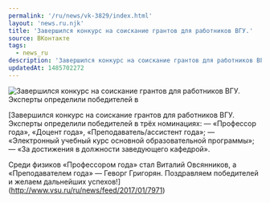 ```yaml
---
permalink: '/ru/news/vk-3829/index.html'
layout: 'news.ru.njk'
title: 'Завершился конкурс на соискание грантов для работников ВГУ.'
source: ВКонтакте
tags:
  - news_ru
description: 'Завершился конкурс на соискание грантов для работников ВГУ.'
updatedAt: 1485702272
---
```

![Завершился конкурс на соискание грантов для работников ВГУ. Эксперты определили победителей в](https://sun9-2.userapi.com/c638222/v638222195/22800/EKlpfR_oPBw.jpg)

[Завершился конкурс на соискание грантов для работников ВГУ. Эксперты определили победителей в трёх номинациях:
— «Профессор года», «Доцент года», «Преподаватель/ассистент года»;
— «Электронный учебный курс основной образовательной программы»;
— «За достижения в должности заведующего кафедрой».

Среди физиков «Профессором года» стал Виталий Овсянников, а «Преподавателем года» — Геворг Григорян. Поздравляем победителей и желаем дальнейших успехов!](http://www.vsu.ru/ru/news/feed/2017/01/7971)
